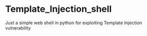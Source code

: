 # Template_Injection_shell
Just a simple web shell in python for exploiting Template Injection vulnerability
